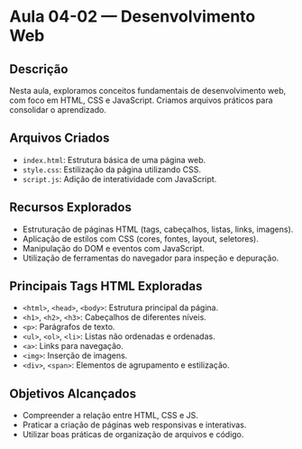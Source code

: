 # Aula 04-02 — Desenvolvimento Web

## Descrição
Nesta aula, exploramos conceitos fundamentais de desenvolvimento web, com foco em HTML, CSS e JavaScript. Criamos arquivos práticos para consolidar o aprendizado.

## Arquivos Criados

- `index.html`: Estrutura básica de uma página web.
- `style.css`: Estilização da página utilizando CSS.
- `script.js`: Adição de interatividade com JavaScript.

## Recursos Explorados

- Estruturação de páginas HTML (tags, cabeçalhos, listas, links, imagens).
- Aplicação de estilos com CSS (cores, fontes, layout, seletores).
- Manipulação do DOM e eventos com JavaScript.
- Utilização de ferramentas do navegador para inspeção e depuração.

## Principais Tags HTML Exploradas

- `<html>`, `<head>`, `<body>`: Estrutura principal da página.
- `<h1>`, `<h2>`, `<h3>`: Cabeçalhos de diferentes níveis.
- `<p>`: Parágrafos de texto.
- `<ul>`, `<ol>`, `<li>`: Listas não ordenadas e ordenadas.
- `<a>`: Links para navegação.
- `<img>`: Inserção de imagens.
- `<div>`, `<span>`: Elementos de agrupamento e estilização.

## Objetivos Alcançados

- Compreender a relação entre HTML, CSS e JS.
- Praticar a criação de páginas web responsivas e interativas.
- Utilizar boas práticas de organização de arquivos e código.

